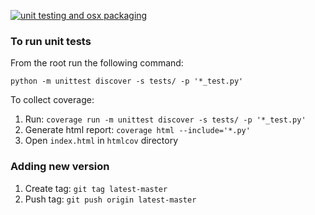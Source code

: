 [![unit testing and osx packaging](https://travis-ci.org/demid5111/approximate-enthropy.svg?branch=master)](https://travis-ci.org/demid5111/approximate-enthropy)

### To run unit tests

From the root run the following command:

`python -m unittest discover -s tests/ -p '*_test.py'`

To collect coverage:
1. Run: `coverage run -m unittest discover -s tests/ -p '*_test.py'`
2. Generate html report: `coverage html --include='*.py'`
3. Open `index.html` in `htmlcov` directory

### Adding new version

1. Create tag:
`git tag latest-master`
2. Push tag:
`git push origin latest-master`
